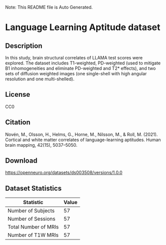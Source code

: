 Note: This README file is Auto Generated.

# Language Learning Aptitude dataset

## Description

In this study, brain structural correlates of LLAMA test scores were explored. The dataset includes T1-weighted, PD-weighted (used to mitigate B1 inhomogeneities and eliminate PD-weighted and T2* effects), and two sets of diffusion weighted images (one single-shell with high angular resolution and one multi-shelled).


## License

CC0

## Citation

Novén, M., Olsson, H., Helms, G., Horne, M., Nilsson, M., & Roll, M. (2021). Cortical and white matter correlates of language-learning aptitudes. Human brain mapping, 42(15), 5037–5050.

## Download

https://openneuro.org/datasets/ds003508/versions/1.0.0

## Dataset Statistics

| Statistic | Value |
| --- | --- |
| Number of Subjects | 57 |
| Number of Sessions | 57 |
| Total Number of MRIs | 57 |
| Number of T1W MRIs | 57 |

